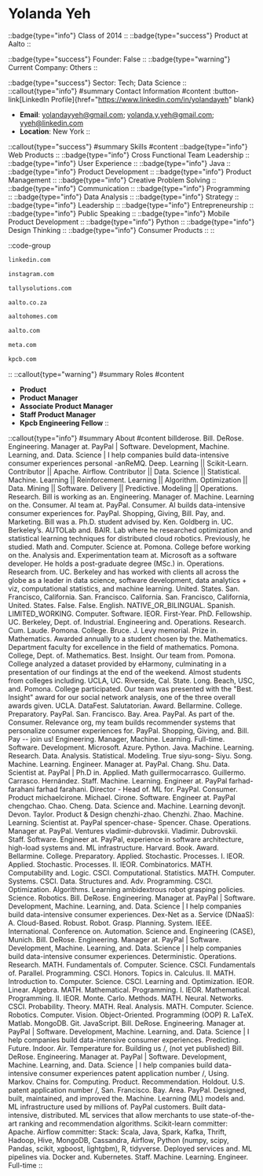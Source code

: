 # Yolanda Yeh
::badge{type="info"}
Class of 2014
::
::badge{type="success"}
Product at Aalto
::

::badge{type="success"}
Founder: False
::
::badge{type="warning"}
Current Company: Others
::

::badge{type="success"}
Sector: Tech; Data Science
::
::callout{type="info"}
#summary
Contact Information
#content
:button-link[LinkedIn Profile]{href="https://www.linkedin.com/in/yolandayeh" blank}
- **Email**: yolandayyeh@gmail.com; yolanda.y.yeh@gmail.com; yyeh@linkedin.com
- **Location**: New York
::

::callout{type="success"}
#summary
Skills
#content
::badge{type="info"}
Web Products
::
::badge{type="info"}
Cross Functional Team Leadership
::
::badge{type="info"}
User Experience
::
::badge{type="info"}
Java
::
::badge{type="info"}
Product Development
::
::badge{type="info"}
Product Management
::
::badge{type="info"}
Creative Problem Solving
::
::badge{type="info"}
Communication
::
::badge{type="info"}
Programming
::
::badge{type="info"}
Data Analysis
::
::badge{type="info"}
Strategy
::
::badge{type="info"}
Leadership
::
::badge{type="info"}
Entrepreneurship
::
::badge{type="info"}
Public Speaking
::
::badge{type="info"}
Mobile Product Development
::
::badge{type="info"}
Python
::
::badge{type="info"}
Design Thinking
::
::badge{type="info"}
Consumer Products
::
::

::code-group
```bash [LinkedIn]
linkedin.com
```
```bash [Instagram]
instagram.com
```
```bash [Tally Solutions]
tallysolutions.com
```
```bash [Aalto]
aalto.co.za
```
```bash [Aalto Homes]
aaltohomes.com
```
```bash [Aalto]
aalto.com
```
```bash [Meta]
meta.com
```
```bash [Kleiner Perkins Caufield & Byers]
kpcb.com
```
::
::callout{type="warning"}
#summary
Roles
#content
- **Product**
- **Product Manager**
- **Associate Product Manager**
- **Staff Product Manager**
- **Kpcb Engineering Fellow**
::

::callout{type="info"}
#summary
About
#content
billderose. Bill. DeRose. Engineering. Manager at. PayPal | Software. Development, Machine. Learning, and. Data. Science | I help companies build data-intensive consumer experiences personal -anReMQ. Deep. Learning || Scikit-Learn. Contributor || Apache. Airflow. Contributor || Data. Science || Statistical. Machine. Learning || Reinforcement. Learning || Algorithm. Optimization || Data. Mining || Software. Delivery || Predictive. Modeling || Operations. Research. Bill is working as an. Engineering. Manager of. Machine. Learning on the. Consumer. AI team at. PayPal. Consumer. AI builds data-intensive consumer experiences for. PayPal. Shopping, Giving, Bill. Pay, and. Marketing. Bill was a. Ph.D. student advised by. Ken. Goldberg in. UC. Berkeley’s. AUTOLab and. BAIR. Lab where he researched optimization and statistical learning techniques for distributed cloud robotics. Previously, he studied. Math and. Computer. Science at. Pomona. College before working on the. Analysis and. Experimentation team at. Microsoft as a software developer. He holds a post-graduate degree (MSc.) in. Operations. Research from. UC. Berkeley and has worked with clients all across the globe as a leader in data science, software development, data analytics + viz, computational statistics, and machine learning. United. States. San. Francisco, California. San. Francisco. California. San. Francisco, California, United. States. False. False. English. NATIVE_OR_BILINGUAL. Spanish. LIMITED_WORKING. Computer. Software. IEOR. First-Year. PhD. Fellowship. UC. Berkeley, Dept. of. Industrial. Engineering and. Operations. Research. Cum. Laude. Pomona. College. Bruce. J. Levy memorial. Prize in. Mathematics. Awarded annually to a student chosen by the. Mathematics. Department faculty for excellence in the field of mathematics. Pomona. College, Dept. of. Mathematics. Best. Insight. Our team from. Pomona. College analyzed a dataset provided by eHarmony, culminating in a presentation of our findings at the end of the weekend. Almost students from colleges including. UCLA, UC. Riverside, Cal. State. Long. Beach, USC, and. Pomona. College participated. Our team was presented with the "Best. Insight" award for our social network analysis, one of the three overall awards given. UCLA. DataFest. Salutatorian. Award. Bellarmine. College. Preparatory. PayPal. San. Francisco. Bay. Area. PayPal. As part of the. Consumer. Relevance org, my team builds recommender systems that personalize consumer experiences for. PayPal. Shopping, Giving, and. Bill. Pay -- join us! Engineering. Manager, Machine. Learning. Full-time. Software. Development. Microsoft. Azure. Python. Java. Machine. Learning. Research. Data. Analysis. Statistical. Modeling. True siyu-song- Siyu. Song. Machine. Learning. Engineer. Manager at. PayPal. Chang. Shu. Data. Scientist at. PayPal | Ph.D in. Applied. Math guillermocarrasco. Guillermo. Carrasco. Hernández. Staff. Machine. Learning. Engineer at. PayPal farhad-farahani farhad farahani. Director - Head of. ML for. PayPal. Consumer. Product michaelcirone. Michael. Cirone. Software. Engineer at. PayPal chengchao. Chao. Cheng. Data. Science and. Machine. Learning devonjt. Devon. Taylor. Product & Design chenzhi-zhao. Chenzhi. Zhao. Machine. Learning. Scientist at. PayPal spencer-chase- Spencer. Chase. Operations. Manager at. PayPal. Ventures vladimir-dubrovskii. Vladimir. Dubrovskii. Staff. Software. Engineer at. PayPal, experience in software architecture, high-load systems and. ML infrastructure. Harvard. Book. Award. Bellarmine. College. Preparatory. Applied. Stochastic. Processes. I. IEOR. Applied. Stochastic. Processes. II. IEOR. Combinatorics. MATH. Computability and. Logic. CSCI. Computational. Statistics. MATH. Computer. Systems. CSCI. Data. Structures and. Adv. Programming. CSCI. Optimization. Algorithms. Learning ambidextrous robot grasping policies. Science. Robotics. Bill. DeRose. Engineering. Manager at. PayPal | Software. Development, Machine. Learning, and. Data. Science | I help companies build data-intensive consumer experiences. Dex-Net as a. Service (DNaaS): A. Cloud-Based. Robust. Robot. Grasp. Planning. System. IEEE. International. Conference on. Automation. Science and. Engineering (CASE), Munich. Bill. DeRose. Engineering. Manager at. PayPal | Software. Development, Machine. Learning, and. Data. Science | I help companies build data-intensive consumer experiences. Deterministic. Operations. Research. MATH. Fundamentals of. Computer. Science. CSCI. Fundamentals of. Parallel. Programming. CSCI. Honors. Topics in. Calculus. II. MATH. Introduction to. Computer. Science. CSCI. Learning and. Optimization. IEOR. Linear. Algebra. MATH. Mathematical. Programming. I. IEOR. Mathematical. Programming. II. IEOR. Monte. Carlo. Methods. MATH. Neural. Networks. CSCI. Probability. Theory. MATH. Real. Analysis. MATH. Computer. Science. Robotics. Computer. Vision. Object-Oriented. Programming (OOP) R. LaTeX. Matlab. MongoDB. Git. JavaScript. Bill. DeRose. Engineering. Manager at. PayPal | Software. Development, Machine. Learning, and. Data. Science | I help companies build data-intensive consumer experiences. Predicting. Future. Indoor. Air. Temperature for. Building us /, (not yet published) Bill. DeRose. Engineering. Manager at. PayPal | Software. Development, Machine. Learning, and. Data. Science | I help companies build data-intensive consumer experiences patent application number /, Using. Markov. Chains for. Computing. Product. Recommendation. Holdout. U.S. patent application number /, San. Francisco. Bay. Area. PayPal. Designed, built, maintained, and improved the. Machine. Learning (ML) models and. ML infrastructure used by millions of. PayPal customers. Built data-intensive, distributed. ML services that allow merchants to use state-of-the-art ranking and recommendation algorithms. Scikit-learn committer: Apache. Airflow committer: Stack: Scala, Java, Spark, Kafka, Thrift, Hadoop, Hive, MongoDB, Cassandra, Airflow, Python (numpy, scipy, Pandas, scikit, xgboost, lightgbm), R, tidyverse. Deployed services and. ML pipelines via. Docker and. Kubernetes. Staff. Machine. Learning. Engineer. Full-time
::
